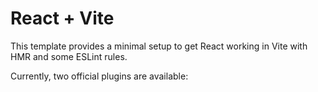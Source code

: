 # React + Vite

This template provides a minimal setup to get React working in Vite with HMR and some ESLint rules.

Currently, two official plugins are available:

 